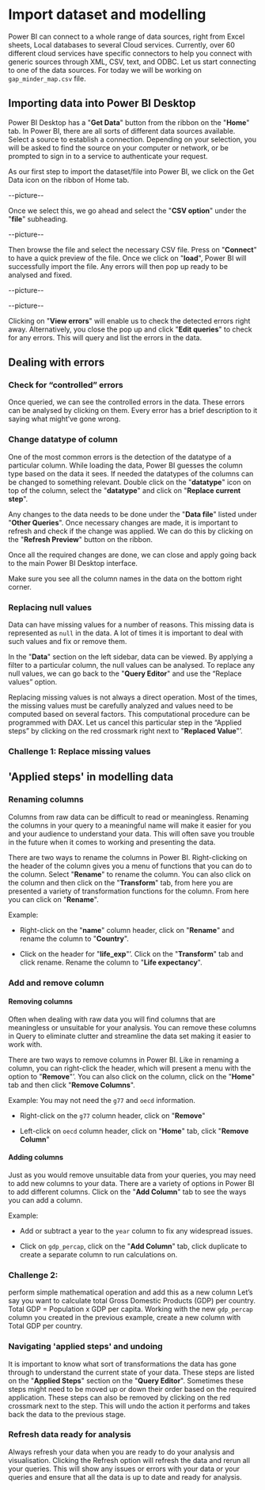 # Import dataset and modelling 

Power BI can connect to a whole range of data sources, right from Excel sheets, Local databases to several Cloud services. Currently, over 60 different cloud services have specific connectors to help you connect with generic sources through XML, CSV, text, and ODBC. 
Let us start connecting to one of the data sources. For today we will be working on `gap_minder_map.csv` file.

## Importing data into Power BI Desktop

Power BI Desktop has a "**Get Data**" button from the ribbon on the "**Home**" tab. In Power BI, there are all sorts of different data sources available. Select a source to establish a connection. Depending on your selection, you will be asked to find the source on your computer or network, or be prompted to sign in to a service to authenticate your request.

As our first step to import the dataset/file into Power BI, we click on the Get Data icon on the ribbon of Home tab.

--picture--

Once we select this, we go ahead and select the "**CSV option**" under the "**file**" subheading. 

--picture--

Then browse the file and select the necessary CSV file. Press on "**Connect**" to have a quick preview of the file. Once we click on "**load**", Power BI will successfully import the file. Any errors will then pop up ready to be analysed and fixed.

--picture--

--picture--

Clicking on "**View errors**" will enable us to check the detected errors right away. Alternatively, you close the pop up and click "**Edit queries**" to check for any errors. This will query and list the errors in the data. 

## Dealing with errors

### Check for “controlled” errors

Once queried, we can see the controlled errors in the data. These errors can be analysed by clicking on them. Every error has a brief description to it saying what might’ve gone wrong.

### Change datatype of column

One of the most common errors is the detection of the datatype of a particular column. While loading the data, Power BI guesses the column type based on the data it sees. If needed the datatypes of the columns can be changed to something relevant.
Double click on the "**datatype**" icon on top of the column, select the "**datatype**" and click on "**Replace current step**".

Any changes to the data needs to be done under the "**Data file**" listed under "**Other Queries**". Once necessary changes are made, it is important to refresh and check if the change was applied. We can do this by clicking on the "**Refresh Preview**" button on the ribbon.


Once all the required changes are done, we can close and apply going back to the main Power BI Desktop interface.

Make sure you see all the column names in the data on the bottom right corner.


### Replacing null values

Data can have missing values for a number of reasons. This missing data is represented as `null` in the data. A lot of times it is important to deal with such values and fix or remove them. 

In the "**Data**" section on the left sidebar, data can be viewed. By applying a filter to a particular column, the null values can be analysed. To replace any null values, we can go back to the "**Query Editor**" and use the “Replace values” option.

Replacing missing values is not always a direct operation. Most of the times, the missing values must be carefully analyzed and values need to be computed based on several factors. This computational procedure can be programmed with DAX. 
Let us cancel this particular step in the “Applied steps” by clicking on the red crossmark right next to "**Replaced Value**"’.



### Challenge 1: Replace missing values

## 'Applied steps' in modelling data

### Renaming columns

Columns from raw data can be difficult to read or meaningless. Renaming the columns in your query to a meaningful name will make it easier for you and your audience to understand your data. This will often save you trouble in the future when it comes to working and presenting the data.

There are two ways to rename the columns in Power BI. Right-clicking on the header of the column gives you a menu of functions that you can do to the column. Select "**Rename**" to rename the column. You can also click on the column and then click on the "**Transform**" tab, from here you are presented a variety of transformation functions for the column. From here you can click on "**Rename**".

Example: 
- Right-click on the "**name**" column header, click on "**Rename**" and rename the column to "**Country**".

- Click on the header for "**life_exp**"’. Click on the "**Transform**" tab and click rename. Rename the column to "**Life expectancy**".

### Add and remove column

#### Removing columns

Often when dealing with raw data you will find columns that are meaningless or unsuitable for your analysis. You can remove these columns in Query to eliminate clutter and streamline the data set making it easier to work with.

There are two ways to remove columns in Power BI. Like in renaming a column, you can right-click the header, which will present a menu with the option to "**Remove**"’. You can also click on the column, click on the "**Home**" tab and then click "**Remove Columns**".

Example: 
You may not need the `g77` and `oecd` information.
- Right-click on the `g77` column header, click on "**Remove**"

- Left-click on `oecd` column header, click on "**Home**" tab, click "**Remove Column**"

#### Adding columns

Just as you would remove unsuitable data from your queries, you may need to add new columns to your data. There are a variety of options in Power BI to add different columns. Click on the "**Add Column**" tab to see the ways you can add a column.

Example: 
- Add or subtract a year to the `year` column to fix any widespread issues.

- Click on `gdp_percap`, click on the "**Add Column**" tab, click duplicate to create a separate column to run calculations on.

### Challenge 2: 
perform simple mathematical operation and add this as a new column
Let’s say you want to calculate total Gross Domestic Products (GDP) per country. Total GDP = Population x GDP per capita. Working with the new `gdp_percap` column you created in the previous example, create a new column with Total GDP per country.

### Navigating 'applied steps' and undoing

It is important to know what sort of transformations the data has gone through to understand the current state of your data. These steps are listed on the "**Applied Steps**" section on the "**Query Editor**". Sometimes these steps might need to be moved up or down their order based on the required application. These steps can also be removed by clicking on the red crossmark next to the step. This will undo the action it performs and takes back the data to the previous stage.

### Refresh data ready for analysis

Always refresh your data when you are ready to do your analysis and visualisation. Clicking the Refresh option will refresh the data and rerun all your queries. This will show any issues or errors with your data or your queries and ensure that all the data is up to date and ready for analysis.



